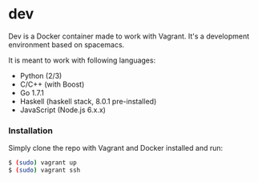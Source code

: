 # dev
Dev is a Docker container made to work with Vagrant. It's a development environment based on spacemacs.

It is meant to work with following languages:
- Python (2/3)
- C/C++ (with Boost)
- Go 1.7.1
- Haskell (haskell stack, 8.0.1 pre-installed)
- JavaScript (Node.js 6.x.x)

### Installation
Simply clone the repo with Vagrant and Docker installed and run:
```bash
$ (sudo) vagrant up
$ (sudo) vagrant ssh
```
